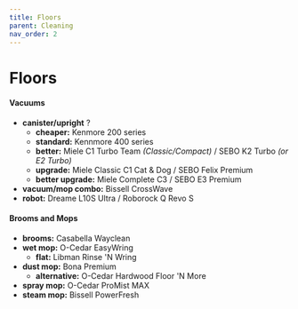 ```yaml
---
title: Floors
parent: Cleaning
nav_order: 2
---
```

# Floors

#### Vacuums

- **canister/upright** ?
	- **cheaper:** Kenmore 200 series
	- **standard:** Kennmore 400 series
	- **better:** Miele C1 Turbo Team *(Classic/Compact)* / SEBO K2 Turbo *(or E2 Turbo)*
	- **upgrade:** Miele Classic C1 Cat & Dog / SEBO Felix Premium
	- **better upgrade:** Miele Complete C3 / SEBO E3 Premium
- **vacuum/mop combo:** Bissell CrossWave
- **robot:** Dreame L10S Ultra / Roborock Q Revo S

#### Brooms and Mops
 
- **brooms:** Casabella Wayclean
- **wet mop:** O-Cedar EasyWring
	- **flat:** Libman Rinse 'N Wring
- **dust mop:** Bona Premium
	- **alternative:** O-Cedar Hardwood Floor 'N More
- **spray mop:** O-Cedar ProMist MAX
- **steam mop:** Bissell PowerFresh 
